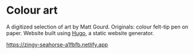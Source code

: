 # Colour art

A digitized selection of art by Matt Gourd. Originals: colour felt-tip pen on paper. Website built using [Hugo](https://gohugo.io), a static website generator.

https://zingy-seahorse-a1fbfb.netlify.app
